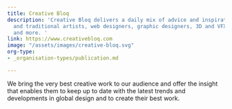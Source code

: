 ```yaml
---
title: Creative Bloq
description: 'Creative Bloq delivers a daily mix of advice and inspiration for digital
  and traditional artists, web designers, graphic designers, 3D and VFX artists, illustrators,
  and more. '
link: https://www.creativebloq.com
image: "/assets/images/creative-bloq.svg"
org-type: 
- _organisation-types/publication.md

---
```

We bring the very best creative work to our audience and offer the insight that enables them to keep up to date with the latest trends and developments in global design and to create their best work.